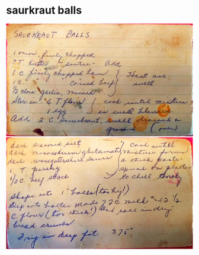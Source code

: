 saurkraut balls
======================================
![Original Recipe 1](./imgs/saurkraut_balls-1.jpg "Original Recipe  1")
![Original Recipe 2](./imgs/saurkraut_balls-2.jpg "Original Recipe  2")
